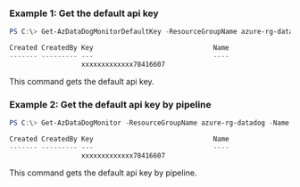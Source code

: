### Example 1: Get the default api key
```powershell
PS C:\> Get-AzDataDogMonitorDefaultKey -ResourceGroupName azure-rg-datadog -Name lucasdatadog

Created CreatedBy Key                              Name
------- --------- ---                              ----
                  xxxxxxxxxxxxx78416607
```

This command gets the default api key.

### Example 2: Get the default api key by pipeline
```powershell
PS C:\> Get-AzDataDogMonitor -ResourceGroupName azure-rg-datadog -Name lucasdatadog | Get-AzDataDogMonitorDefaultKey

Created CreatedBy Key                              Name
------- --------- ---                              ----
                  xxxxxxxxxxxxx78416607
```

This command gets the default api key by pipeline.

